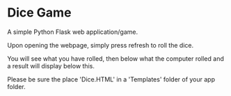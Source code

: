# Dice Game

A simple Python Flask web application/game.

Upon opening the webpage, simply press refresh to roll the dice.

You will see what you have rolled, then below what the computer rolled and a result will display below this.

Please be sure the place 'Dice.HTML' in a 'Templates' folder of your app folder.
